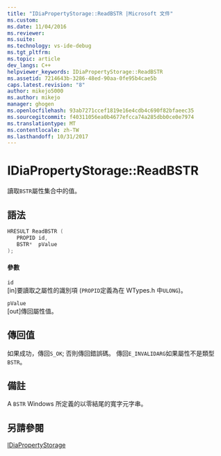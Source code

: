 ```yaml
---
title: "IDiaPropertyStorage::ReadBSTR |Microsoft 文件"
ms.custom: 
ms.date: 11/04/2016
ms.reviewer: 
ms.suite: 
ms.technology: vs-ide-debug
ms.tgt_pltfrm: 
ms.topic: article
dev_langs: C++
helpviewer_keywords: IDiaPropertyStorage::ReadBSTR
ms.assetid: 7214643b-3286-48ed-90aa-0fe95b4cae5b
caps.latest.revision: "8"
author: mikejo5000
ms.author: mikejo
manager: ghogen
ms.openlocfilehash: 93ab7271ccef1819e16e4cdb4c690f82bfaeec35
ms.sourcegitcommit: f40311056ea0b4677efcca74a285dbb0ce0e7974
ms.translationtype: MT
ms.contentlocale: zh-TW
ms.lasthandoff: 10/31/2017
---
```

# <a name="idiapropertystoragereadbstr"></a>IDiaPropertyStorage::ReadBSTR
讀取`BSTR`屬性集合中的值。  
  
## <a name="syntax"></a>語法  
  
```C++  
HRESULT ReadBSTR (   
   PROPID id,  
   BSTR*  pValue  
);  
```  
  
#### <a name="parameters"></a>參數  
 `id`  
 [in]要讀取之屬性的識別項 (`PROPID`定義為在 WTypes.h 中`ULONG`)。  
  
 `pValue`  
 [out]傳回屬性值。  
  
## <a name="return-value"></a>傳回值  
 如果成功，傳回`S_OK`; 否則傳回錯誤碼。 傳回`E_INVALIDARG`如果屬性不是類型`BSTR`。  
  
## <a name="remarks"></a>備註  
 A `BSTR` Windows 所定義的以零結尾的寬字元字串。  
  
## <a name="see-also"></a>另請參閱  
 [IDiaPropertyStorage](../../debugger/debug-interface-access/idiapropertystorage.md)